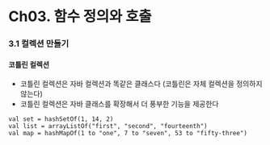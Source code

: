 # Ch03. 함수 정의와 호출

### 3.1 컬렉션 만들기
#### 코틀린 컬렉션
- 코틀린 컬렉션은 자바 컬렉션과 똑같은 클래스다 (코틀린은 자체 컬렉션을 정의하지 않는다)
- 코틀린 컬렉션은 자바 클래스를 확장해서 더 풍부한 기능을 제공한다
```
val set = hashSetOf(1, 14, 2)
val list = arrayListOf("first", "second", "fourteenth")
val map = hashMapOf(1 to "one", 7 to "seven", 53 to "fifty-three")
```
